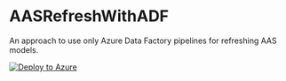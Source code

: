 # AASRefreshWithADF
An approach to use only Azure Data Factory pipelines for refreshing AAS models.

[![Deploy to Azure](https://aka.ms/deploytoazurebutton)](https://portal.azure.com/#create/Microsoft.Template/uri/https%3A%2F%2Fgithub.com%2Fjondobrzeniecki%2FAASRefreshWithADF%2Fblob%2Fmaster%2Farm_template.json)
